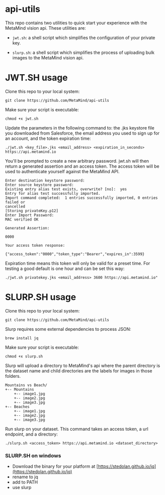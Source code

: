 # api-utils
This repo contains two utilities to quick start your experience with the MetaMind vision api. These utilities are:

- `jwt.sh`: a shell script which simplifies the configuration of your private key.

- `slurp.sh`: a shell script which simplifies the process of uploading bulk images to the MetaMind vision api.

# JWT.SH usage
Clone this repo to your local system:

```
git clone https://github.com/MetaMind/api-utils
```

Make sure your script is executable:

```
chmod +x jwt.sh
```

Update the parameters in the following command to: the .jks keystore file you downloaded from Salesforce, the email address you used to sign up for an account, and the token expiration time:

```
./jwt.sh <key_file>.jks <email_address> <expiration_in_seconds> https://api.metamind.io
```

You'll be prompted to create a new arbitrary password. jwt.sh will then return
a generated assertion and an access token. The access token will be used to
authenticate yourself against the MetaMind API.

```
Enter destination keystore password:  
Enter source keystore password:  
Existing entry alias test exists, overwrite? [no]:  yes
Entry for alias test successfully imported.
Import command completed:  1 entries successfully imported, 0 entries failed or
cancelled
[Storing privateKey.p12]
Enter Import Password:
MAC verified OK

Generated Assertion:

0000

Your access token response:

{"access_token":"0000","token_type":"Bearer","expires_in":3599}
```

Expiration time means this token will only be valid for a preset time. For testing a good default is one hour and can be set this way:

```
./jwt.sh privatekey.jks <email_address> 3600 https://api.metamind.io"
```

# SLURP.SH usage
Clone this repo to your local system:

```
git clone https://github.com/MetaMind/api-utils
```

Slurp requires some external dependencies to process JSON:

```
brew install jq
```

Make sure your script is executable:

```
chmod +x slurp.sh
```

Slurp will upload a directory to MetaMind's api where the parent directory is the dataset name and child directories are the labels for images in those folders.

```
Mountains vs Beach/
+-- Mountains
	+-- image1.jpg
	+-- image2.jpg
	+-- image3.jpg
+-- Beaches
	+-- image1.jpg
	+-- image2.jpg
	+-- image3.jpg
```

Run slurp on your dataset. This command takes an access token, a url
endpoint, and a directory:

```
./slurp.sh <access_token> https://api.metamind.io <dataset_directory>
```

### SLURP.SH on windows
- Download the binary for your platform at [https://stedolan.github.io/jq](https://stedolan.github.io/jq)
- rename to jq
- add to PATH
- use slurp
